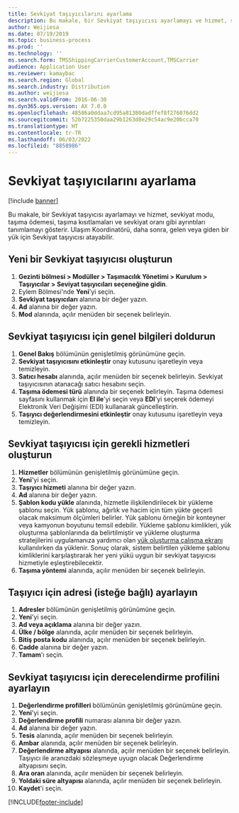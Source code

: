 ```yaml
---
title: Sevkiyat taşıyıcılarını ayarlama
description: Bu makale, bir Sevkiyat taşıyıcısı ayarlamayı ve hizmet, sevkiyat modu, taşıma ödemesi, taşıma kısıtlamaları ve sevkiyat oranı gibi ayrıntıları tanımlamayı gösterir.
author: Weijiesa
ms.date: 07/19/2019
ms.topic: business-process
ms.prod: ''
ms.technology: ''
ms.search.form: TMSShippingCarrierCustomerAccount,TMSCarrier
audience: Application User
ms.reviewer: kamaybac
ms.search.region: Global
ms.search.industry: Distribution
ms.author: weijiesa
ms.search.validFrom: 2016-06-30
ms.dyn365.ops.version: AX 7.0.0
ms.openlocfilehash: 48586a0ddaa7cd95a81380dadffef8f276076dd2
ms.sourcegitcommit: 52b7225350daa29b1263d8e29c54ac9e20bcca70
ms.translationtype: HT
ms.contentlocale: tr-TR
ms.lasthandoff: 06/03/2022
ms.locfileid: "8858986"
---
```

# <a name="set-up-shipping-carriers"></a>Sevkiyat taşıyıcılarını ayarlama

[!include [banner](../../includes/banner.md)]

Bu makale, bir Sevkiyat taşıyıcısı ayarlamayı ve hizmet, sevkiyat modu, taşıma ödemesi, taşıma kısıtlamaları ve sevkiyat oranı gibi ayrıntıları tanımlamayı gösterir. Ulaşım Koordinatörü, daha sonra, gelen veya giden bir yük için Sevkiyat taşıyıcısı atayabilir.

## <a name="create-a-new-shipping-carrier"></a>Yeni bir Sevkiyat taşıyıcısı oluşturun

1. **Gezinti bölmesi > Modüller > Taşımacılık Yönetimi > Kurulum > Taşıyıcılar > Seviyat taşıyıcıları seçeneğine gidin**.
2. Eylem Bölmesi'nde **Yeni**'yi seçin.
3. **Sevkiyat taşıyıcıları** alanına bir değer yazın.
4. **Ad** alanına bir değer yazın.
5. **Mod** alanında, açılır menüden bir seçenek belirleyin.

## <a name="fill-in-the-general-information-for-the-shipping-carrier"></a>Sevkiyat taşıyıcısı için genel bilgileri doldurun

1. **Genel Bakış** bölümünün genişletilmiş görünümüne geçin.
2. **Sevkiyat taşıyıcısını etkinleştir** onay kutusunu işaretleyin veya temizleyin.
3. **Satıcı hesabı** alanında, açılır menüden bir seçenek belirleyin. Sevkiyat taşıyıcısının atanacağı satıcı hesabını seçin.  
4. **Taşıma ödemesi türü** alanında bir seçenek belirleyin. Taşıma ödemesi sayfasını kullanmak için **El ile**'yi seçin veya **EDI**'yi seçerek ödemeyi Elektronik Veri Değişimi (EDI) kullanarak güncelleştirin.  
5. **Taşıyıcı değerlendirmesini etkinleştir** onay kutusunu işaretleyin veya temizleyin.

## <a name="create-the-necessary-services-for-the-shipping-carrier"></a>Sevkiyat taşıyıcısı için gerekli hizmetleri oluşturun

1. **Hizmetler** bölümünün genişletilmiş görünümüne geçin.
2. **Yeni**'yi seçin.
3. **Taşıyıcı hizmeti** alanına bir değer yazın.
4. **Ad** alanına bir değer yazın.
5. **Şablon kodu yükle** alanında, hizmetle ilişkilendirilecek bir yükleme şablonu seçin. Yük şablonu, ağırlık ve hacim için tüm yükte geçerli olacak maksimum ölçümleri belirler. Yük şablonu örneğin bir konteyner veya kamyonun boyutunu temsil edebilir. Yükleme şablonu kimlikleri, yük oluşturma şablonlarında da belirtilmiştir ve yükleme oluşturma stratejilerini uygulamanıza yardımcı olan [yük oluşturma çalışma ekranı](load-building-workbench.md) kullanılırken da yüklenir. Sonuç olarak, sistem belirtilen yükleme şablonu kimliklerini karşılaştırarak her yeni yükü uygun bir sevkiyat taşıyıcısı hizmetiyle eşleştirebilecektir.
6. **Taşıma yöntemi** alanında, açılır menüden bir seçenek belirleyin.

## <a name="set-up-the-address-for-the-carrier-optional"></a>Taşıyıcı için adresi (isteğe bağlı) ayarlayın

1. **Adresler** bölümünün genişletilmiş görünümüne geçin.
2. **Yeni**'yi seçin.
3. **Ad veya açıklama** alanına bir değer yazın.
4. **Ülke / bölge** alanında, açılır menüden bir seçenek belirleyin.
5. **Bitiş posta kodu** alanında, açılır menüden bir seçenek belirleyin.
6. **Cadde** alanına bir değer yazın.
7. **Tamam**'ı seçin.

## <a name="set-up-the-rating-profile-for-the-shipping-carrier"></a>Sevkiyat taşıyıcısı için derecelendirme profilini ayarlayın

1. **Değerlendirme profilleri** bölümünün genişletilmiş görünümüne geçin.
2. **Yeni**'yi seçin.
3. **Değerlendirme profili** numarası alanına bir değer yazın.
4. **Ad** alanına bir değer yazın.
5. **Tesis** alanında, açılır menüden bir seçenek belirleyin.
6. **Ambar** alanında, açılır menüden bir seçenek belirleyin.
7. **Değerlendirme altyapısı** alanında, açılır menüden bir seçenek belirleyin. Taşıyıcı ile aranızdaki sözleşmeye uyugn olacak Değerlendirme altyapısını seçin.  
8. **Ara oran** alanında, açılır menüden bir seçenek belirleyin.
9. **Yoldaki süre altyapısı** alanında, açılır menüden bir seçenek belirleyin.
10. **Kaydet**'i seçin.



[!INCLUDE[footer-include](../../../includes/footer-banner.md)]